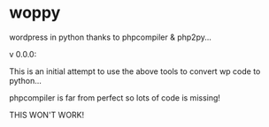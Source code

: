 woppy
=====

wordpress in python thanks to phpcompiler &amp; php2py...

v 0.0.0:

This is an initial attempt to use the above tools to convert wp code to python...

phpcompiler is far from perfect so lots of code is missing!

THIS WON'T WORK!
